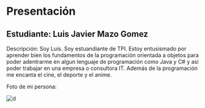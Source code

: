 # Presentación
## Estudiante: Luis Javier Mazo Gomez

Descripción: 
Soy Luis. Soy estuandiante de TPI. Estoy entusismado por aprender bien los fundamentos de la programación orientada a objetos para poder adentrarme en algun lenguaje de programación como Java y C# y asi poder trabajar en una empresa o consultora IT. Además de la programación me encanta el cine, el deporte y el anime.  

Foto de mi persona:

![d](https://i.imgur.com/kMi12rt.jpg)



